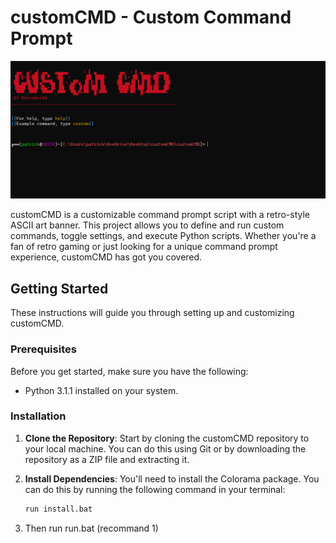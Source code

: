 # customCMD - Custom Command Prompt

![customCMD Banner](img/image_2023-10-22_121439345.png)

customCMD is a customizable command prompt script with a retro-style ASCII art banner. This project allows you to define and run custom commands, toggle settings, and execute Python scripts. Whether you're a fan of retro gaming or just looking for a unique command prompt experience, customCMD has got you covered.

## Getting Started

These instructions will guide you through setting up and customizing customCMD.

### Prerequisites

Before you get started, make sure you have the following:

- Python 3.1.1 installed on your system.

### Installation

1. **Clone the Repository**: Start by cloning the customCMD repository to your local machine. You can do this using Git or by downloading the repository as a ZIP file and extracting it.

2. **Install Dependencies**: You'll need to install the Colorama package. You can do this by running the following command in your terminal:
   ```sh
   run install.bat

3. Then run run.bat (recommand 1)
